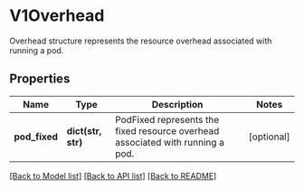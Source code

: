 # V1Overhead

Overhead structure represents the resource overhead associated with running a pod.

## Properties
Name | Type | Description | Notes
------------ | ------------- | ------------- | -------------
**pod_fixed** | **dict(str, str)** | PodFixed represents the fixed resource overhead associated with running a pod. | [optional] 

[[Back to Model list]](../README.md#documentation-for-models) [[Back to API list]](../README.md#documentation-for-api-endpoints) [[Back to README]](../README.md)


